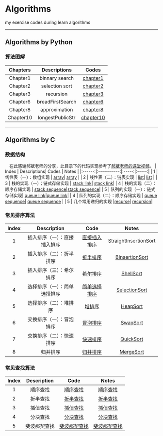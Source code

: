 # Algorithms
my exercise codes during learn algorithms
****
## Algorithms by Python
### 算法图解

| Chapters |   Descriptions   |  Codes   |
|:--------:|:----------------:|:---------:|
| Chapter1 | binnary search  | [chapter1](./Algorithms_python/Chapter1)|
| Chapter2 | selection sort  | [chapter2](./Algorithms_python/Chapter2)|
| Chapter3 | recursion       | [chapter3](./Algorithms_python/Chapter3)|
| Chapter6 | breadFirstSearch| [chapter6](./Algorithms_python/Chapter6)|
| Chapter8 | approximation   | [chapter8](./Algorithms_python/Chapter8)|
| Chapter10| longestPublicStr| [chapter10](./Algorithms_python/Chapter10)|

***
## Algorithms by C

### 数据结构
&emsp;在此感谢郝斌老师的分享，此目录下的代码实现参考了[郝斌老师的课堂视频](https://www.bilibili.com/video/BV11s41167h6?p=72)。
|  Index | Descriptions| Codes | Notes |
|:------:|:-----------:|:-----:|:-----:|
|    1   | 线性表（一）：数组实现    | [array](./Algorithms_C/DataStruct/array.c)| [array](./Algorithms_C/Notes/array.md)  |
|   2    | 线性表（二）：链表实现    | [list](./Algorithms_C//DataStruct/list.c)| [list](./Algorithms_C/Notes/list.md) |
|   3    | 栈的实现（一）；链式存储实现    | [stack link](./Algorithms_C/DataStruct/stack_link.c)| [stack link](./Algorithms_C/Notes/stack_link.md)|
|  4     | 栈的实现（二）：顺序存储实现 | [stack sequence](./Algorithms_C/DataStruct/stack_sequence.c)|[stack sequence](./Algorithms_C/Notes/stack_sequence.md)|
|   5    | 队列的实现（一）：链式存储实现| [queue link](./Algorithms_C/DataStruct/queue_link.c)|[queue link](./Algorithms_C/Notes/queue_link.md)|
|   4    | 队列的实现（二）：顺序存储实现  | [queue sequence](./Algorithms_C/DataStruct/queue_sequence.c)| [queue sequence](./Algorithms_C/Notes/queue_sequence.md) |
|   5    | 几个常用递归的实现 |[recurse](./Algorithms_C/DataStruct/recurse.c)| [recursion](./Algorithms_C/Notes/recursion.md)|

### 常见排序算法
| Index | Description | Code | Notes |
|:-----:|:-----------:|:----:|:-----:|
|  1    | 插入排序（一）：直接插入排序|[直接插入排序](./Algorithms_C/Sorts/StraightInsertionSort.c)|[StraightInsertionSort](./Algorithms_C/Notes/InsertionSort.md)|
|  2    | 插入排序（二）：折半排序|[折半排序](./Algorithms_C/Sorts/BInsertSort.c)|[BInsertionSort](./Algorithms_C/Notes/InsertionSort.md)|
|  3    | 插入排序（三）：希尔排序|[希尔排序](./Algorithms_C/Sorts/ShellSort.c)|[ShellSort](./Algorithms_C/Notes/InsertionSort.md)|
|  4    | 选择排序（一）：简单选择排序|[简单选择排序](./Algorithms_C/Sorts/SimpleSelectSort.c)|[SelectionSort](./Algorithms_C/Notes/SelectionSort.md)|
|  5    | 选择排序（二）：堆排序|[堆排序](./Algorithms_C/Sorts/HeapSort.c)|[HeapSort](./Algorithms_C/Notes/SelectionSort.md)|
|  6    | 交换排序（一）：冒泡排序|[冒泡排序](./Algorithms_C/Sorts/BubbleSort.c)|[SwapSort](./Algorithms_C/Notes/SwapSort.md)|
|  7    | 交换排序（二）：快速排序|[快速排序](./Algorithms_C/Sorts/QuickSort.c)|[QuickSort](./Algorithms_C/Notes/SwapSort.md)|
|  8    | 归并排序|[归并排序](./Algorithms_C/Sorts/MergeSort.c)|[MergeSort](./Algorithms_C/Notes/MergeSort.md)|

### 常见查找算法
| Index | Description | Code | Notes  |
|:-----:|:-----------:|:----:|:-----:|
| 1     | 顺序查找    | [顺序查找](./Algorithms_C/Search/SequenceSearch.c)|[顺序查找](./Algorithms_C/Notes/Search.md)|
| 2     | 折半查找    | [折半查找](./Algorithms_C/Search/BinarySearch.c)|[折半查找](./Algorithms_C/Notes/Search.md)|
| 3     | 插值查找    | [插值查找](./Algorithms_C/Search/InsertSearch.c)|[插值查找](./Algorithms_C/Notes/Search.md)|
| 4     | 分块查找    | [分块查找](./Algorithms_C/Search/BlockSearch.c)|[分块查找](./Algorithms_C/Notes/Search.md)|
| 5     | 斐波那契查找| [斐波那契查找](./Algorithms_C/Search/FibonacciSearch.c)|[斐波那契查找](./Algorithms_C/Notes/Search.md)|